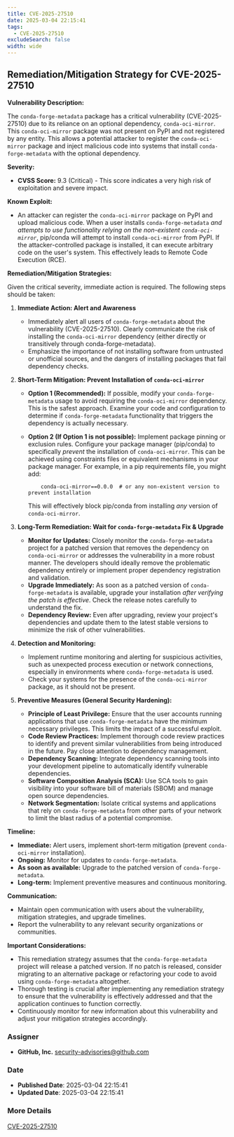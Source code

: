 ```yaml
---
title: CVE-2025-27510
date: 2025-03-04 22:15:41
tags:
  - CVE-2025-27510
excludeSearch: false
width: wide
---
```


## Remediation/Mitigation Strategy for CVE-2025-27510

**Vulnerability Description:**

The `conda-forge-metadata` package has a critical vulnerability (CVE-2025-27510) due to its reliance on an optional dependency, `conda-oci-mirror`.  This `conda-oci-mirror` package was not present on PyPI and not registered by any entity.  This allows a potential attacker to register the `conda-oci-mirror` package and inject malicious code into systems that install `conda-forge-metadata` with the optional dependency.

**Severity:**

*   **CVSS Score:** 9.3 (Critical) - This score indicates a very high risk of exploitation and severe impact.

**Known Exploit:**

*   An attacker can register the `conda-oci-mirror` package on PyPI and upload malicious code. When a user installs `conda-forge-metadata` *and attempts to use functionality relying on the non-existent `conda-oci-mirror`*, pip/conda will attempt to install `conda-oci-mirror` from PyPI. If the attacker-controlled package is installed, it can execute arbitrary code on the user's system. This effectively leads to Remote Code Execution (RCE).

**Remediation/Mitigation Strategies:**

Given the critical severity, immediate action is required.  The following steps should be taken:

1.  **Immediate Action: Alert and Awareness**
    *   Immediately alert all users of `conda-forge-metadata` about the vulnerability (CVE-2025-27510). Clearly communicate the risk of installing the `conda-oci-mirror` dependency (either directly or transitively through conda-forge-metadata).
    *   Emphasize the importance of not installing software from untrusted or unofficial sources, and the dangers of installing packages that fail dependency checks.

2.  **Short-Term Mitigation: Prevent Installation of `conda-oci-mirror`**

    *   **Option 1 (Recommended):**  If possible, modify your `conda-forge-metadata` usage to avoid requiring the `conda-oci-mirror` dependency.  This is the safest approach.  Examine your code and configuration to determine if `conda-forge-metadata` functionality that triggers the dependency is actually necessary.

    *   **Option 2 (If Option 1 is not possible):** Implement package pinning or exclusion rules.  Configure your package manager (pip/conda) to specifically *prevent* the installation of `conda-oci-mirror`.  This can be achieved using constraints files or equivalent mechanisms in your package manager.  For example, in a pip requirements file, you might add:

                conda-oci-mirror==0.0.0  # or any non-existent version to prevent installation
        
        This will effectively block pip/conda from installing *any* version of `conda-oci-mirror`.

3.  **Long-Term Remediation:  Wait for `conda-forge-metadata` Fix & Upgrade**

    *   **Monitor for Updates:** Closely monitor the `conda-forge-metadata` project for a patched version that removes the dependency on `conda-oci-mirror` or addresses the vulnerability in a more robust manner.  The developers should ideally remove the problematic dependency entirely or implement proper dependency registration and validation.
    *   **Upgrade Immediately:** As soon as a patched version of `conda-forge-metadata` is available, upgrade your installation *after verifying the patch is effective*.  Check the release notes carefully to understand the fix.
    *   **Dependency Review:** Even after upgrading, review your project's dependencies and update them to the latest stable versions to minimize the risk of other vulnerabilities.

4.  **Detection and Monitoring:**

    *   Implement runtime monitoring and alerting for suspicious activities, such as unexpected process execution or network connections, especially in environments where `conda-forge-metadata` is used.
    *   Check your systems for the presence of the `conda-oci-mirror` package, as it should not be present.

5.  **Preventive Measures (General Security Hardening):**

    *   **Principle of Least Privilege:**  Ensure that the user accounts running applications that use `conda-forge-metadata` have the minimum necessary privileges.  This limits the impact of a successful exploit.
    *   **Code Review Practices:** Implement thorough code review practices to identify and prevent similar vulnerabilities from being introduced in the future.  Pay close attention to dependency management.
    *   **Dependency Scanning:** Integrate dependency scanning tools into your development pipeline to automatically identify vulnerable dependencies.
    *   **Software Composition Analysis (SCA):**  Use SCA tools to gain visibility into your software bill of materials (SBOM) and manage open source dependencies.
    *   **Network Segmentation:**  Isolate critical systems and applications that rely on `conda-forge-metadata` from other parts of your network to limit the blast radius of a potential compromise.

**Timeline:**

*   **Immediate:** Alert users, implement short-term mitigation (prevent `conda-oci-mirror` installation).
*   **Ongoing:** Monitor for updates to `conda-forge-metadata`.
*   **As soon as available:** Upgrade to the patched version of `conda-forge-metadata`.
*   **Long-term:** Implement preventive measures and continuous monitoring.

**Communication:**

*   Maintain open communication with users about the vulnerability, mitigation strategies, and upgrade timelines.
*   Report the vulnerability to any relevant security organizations or communities.

**Important Considerations:**

*   This remediation strategy assumes that the `conda-forge-metadata` project will release a patched version. If no patch is released, consider migrating to an alternative package or refactoring your code to avoid using `conda-forge-metadata` altogether.
*   Thorough testing is crucial after implementing any remediation strategy to ensure that the vulnerability is effectively addressed and that the application continues to function correctly.
*   Continuously monitor for new information about this vulnerability and adjust your mitigation strategies accordingly.

### Assigner
- **GitHub, Inc.** <security-advisories@github.com>

### Date
- **Published Date**: 2025-03-04 22:15:41
- **Updated Date**: 2025-03-04 22:15:41

### More Details
[CVE-2025-27510](https://www.cvedetails.com/cve/CVE-2025-27510)